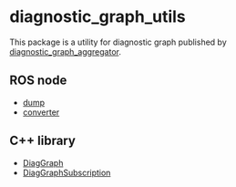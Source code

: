 # diagnostic_graph_utils

This package is a utility for diagnostic graph published by [diagnostic_graph_aggregator](../diagnostic_graph_aggregator/README.md).

## ROS node

- [dump](./doc/node/dump.md)
- [converter](./doc/node/converter.md)

## C++ library

- [DiagGraph](./include/autoware/diagnostic_graph_utils/graph.hpp)
- [DiagGraphSubscription](./include/autoware/diagnostic_graph_utils/subscription.hpp)
